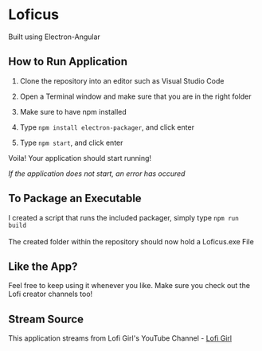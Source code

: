 # Loficus<br>
Built using Electron-Angular

## How to Run Application

1. Clone the repository into an editor such as Visual Studio Code

2. Open a Terminal window and make sure that you are in the right folder

3. Make sure to have npm installed

4.  Type ```npm install electron-packager```, and click enter

5. Type ```npm start```, and click enter

Voila! Your application should start running!

*If the application does not start, an error has occured*

## To Package an Executable

I created a script that runs the included packager, simply type ```npm run build```<br><br>
The created folder within the repository should now hold a Loficus.exe File


## Like the App?

Feel free to keep using it whenever you like. Make sure you check out the Lofi creator channels too! 

## Stream Source

This application streams from Lofi Girl's YouTube Channel - [Lofi Girl](https://www.youtube.com/@LofiGirl) 

